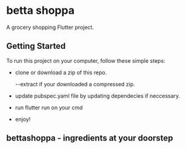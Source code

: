 # betta shoppa

A grocery shopping Flutter project.

## Getting Started

To run this project on your computer, follow these simple steps:

* clone or download a zip of this repo.

  --extract if your downloaded a compressed zip.
  
* update pubspec.yaml file by updating dependecies if neccessary.

* run flutter run on your cmd

* enjoy!

## bettashoppa - ingredients at your doorstep

